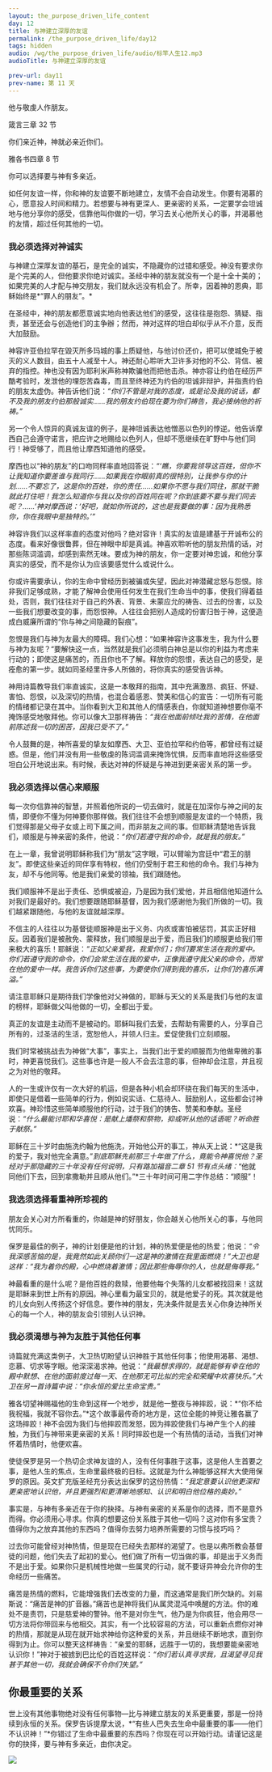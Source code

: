 ```yaml
---
layout: the_purpose_driven_life_content
day: 12
title: 与神建立深厚的友谊
permalink: /the_purpose_driven_life/day12
tags: hidden
audio: /wg/the_purpose_driven_life/audio/标竿人生12.mp3
audioTitle: 与神建立深厚的友谊

prev-url: day11
prev-name: 第 11 天
---
```

<div class="center script">
<p>他与敬虔人作朋友。</p>
<p class="sp-verse">箴言三章 32 节</p>
</div>

<div class="center script">
<p>你们亲近神，神就必亲近你们。</p>
<p class="sp-verse">雅各书四章 8 节</p>
</div>

<p class="first">你可以选择要与神有多亲近。</p>

如任何友谊一样，你和神的友谊要不断地建立，友情不会自动发生。你要有渴慕的心，愿意投人时间和精力。若想要与神有更深人、更亲密的关系，一定要学会坦诚地与他分享你的感受，信靠他叫你做的一切，学习去关心他所关心的事，并渴慕他的友情，超过任何其他的一切。

### 我必须选择对神诚实

与神建立深厚友谊的基石，是完全的诚实，不隐藏你的过错和感受。神没有要求你是个完美的人，但他要求你绝对诚实。圣经中神的朋友就没有一个是十全十美的；如果完美的人才配与神交朋友，我们就永远没有机会了。所幸，因着神的恩典，耶稣始终是*“罪人的朋友”。*

在圣经中，神的朋友都愿意诚实地向他表达他们的感受，这往往是抱怨、猜疑、指责，甚至还会与创造他们的主争辦；然而，神对这样的坦白却似乎从不介意，反而大加鼓励。

神容许亚伯拉罕在毀灭所多玛城的事上质疑他，与他讨价还价，把可以使城免于被灭的义人数目，由五十人减至十人。神还耐心聆听大卫许多对他的不公、背信、被弃的指控。神也没有因为耶利米声称神欺骗他而把他击杀。神亦容让约伯在经历严酷考验时，发泄他的埋怨苦森毒，而且至终神还为约伯的坦诚非辩护，并指责约伯的朋友太虚伪。神告诉他们说：*“你们不管是对我的态度，或是论及我的说话，都不及我的朋友约伯那般诚实……我的朋友约伯现在要为你们祷告，我必接纳他的祈祷。”*

另一个令人惊异的真诚友谊的例子，是神坦诚表达他憎恶以色列的悖逆。他告诉摩西自己会遵守诺言，把应许之地赐给以色列人，但却不愿继续在旷野中与他们同行！神受够了，而且他让摩西知道他的感受。

摩西也以“神的朋友”的口吻同样率直地回答说：*“‘瞧，你要我领导这百姓，但你不让我知道你要差谁与我同行……如果我在你眼前真的很特別，让我参与你的计划……不要忘了，这是你的百姓，你的责任……如果你不愿与我们同往，那就干脆就此打住吧！我怎么知道你与我以及你的百姓同在呢？你到底要不要与我们同去呢？……’神对摩西说：‘好吧，就如你所说的，这也是我要做的事：因为我熟悉你，你在我眼中是独特的。’”*

神容许我们以这样率直的态度对他吗？绝对容许！真实的友谊是建基于开诚布公的态度。看来好像很鲁葬，但在神眼中却是真诚。神喜欢聆听他的朋友热情的话，对那些陈词滥调，却感到索然无味。要成为神的朋友，你一定要对神忠诚，和他分享真实的感受，而不是你认为应该要感觉什么或说什么。

你或许需要承认，你的生命中曾经历到被骗或失望，因此对神潜藏忿怒与怨恨。除非我们足够成熟，才能了解神会使用任何发生在我们生命当中的事，使我们得着益处，否则，我们往往对于自己的外表、背景、未蒙应允的祷告、过去的份害，以及一些我们想要改变的事，而怨恨神。人往往会把别人造成的份害归咎于神，这便造成白威廉所谓的“你与神之间隐藏的裂痕”。

忽恨是我们与神为友最大的障碍。我们心想：“如果神容许这事发生，我为什么要与神为友呢？“要解快这一点，当然就是我们必须明白神总是以你的利益为考虑来行动的；即使这是痛苦的，而且你也不了解。释放你的怨恨，表达自己的感受，是痊愈的第一步。就如同圣经里许多人所做的，将你真实的感受告诉神。

神用诗篇教导我们率直诚实，这是一本敬拜的指南，其中充满激昂、疯狂、怀疑、害怕、怨恨，以及深切的热情，也混合着感恩、赞美和信心的宣告：一切所有可能的情绪都记录在其中。当你看到大卫和其他人的情感表白，你就知道神想要你亳不掩饰感受地敬拜他。你可以像大卫那样祷告：*“我在他面前倾吐我的苦情，在他面前陈述我一切的困苦，因我已受不了。”*

令人鼓舞的是，神所喜爱的挚友如摩西、大卫、亚伯拉罕和约伯等，都曾经有过疑惑。但是，他们并没有用一些敬虔的陈词滥调来掩饰忧惧，反而率直地将这些感受坦白公开地说出来。有时候，表达对神的怀疑是与神进到更亲密关系的第一步。

### 我必须选择以信心来顺服

每一次你信靠神的智慧，并照着他所说的一切去做时，就是在加深你与神之间的友情，即便你不懂为何神要你那样做。我们往往不会想到顺服是友谊的一个特质，我们觉得那是父母子女或上司下属之间，而非朋友之间的事。但耶稣清楚地告诉我们，顺服是与神亲密的条件，他说：*“你们若遵守我的命令，就是我的朋友。”*

在上一章，我曾说明耶稣称我们为“朋友”这字眼，可以臂喻为宫廷中“君王的朋友”。即使这些亲近的同伴享有特权，他们仍受制于君王和他的命令。我们与神为友，却不与他同等。他是我们亲爱的领袖，我们跟随他。

我们顺服神不是出于责任、恐惧或被迫，乃是因为我们爱他，并且相信他知道什么对我们是最好的。我们想要跟随耶稣基督，因为我们感谢他为我们所做的一切。我们越紧跟随他，与他的友谊就越深厚。

不信主的人往往以为基督徒顺服神是出于义务、内疚或害怕被惩罚，其实正好相反。因着我们是被赦免、蒙释放，我们顺服是出于爱，而且我们的顺服更给我们带来极大的喜乐！耶稣说：*“正如父亲爱我，我爱你们；你们要常生活在我的爱中。你们若遵守我的命令，你们会常生活在我的爱中，正像我遵守我父亲的命令，而常在他的爱中一样。我告诉你们这些事，为要使你们得到我的喜乐，让你们的喜乐满溢。”*

请注意耶稣只是期待我们学像他对父神做的，耶稣与天父的关系是我们与他的友谊的榜样，耶稣做父叫他做的一切，全都出于爱。

真正的友谊是主动而不是被动的。耶稣叫我们去爱，去帮助有需要的人，分享自己所有的，过圣洁的生活，宽恕他人，并领人归主。爱促使我们立刻顺服。

我们时常被挑战去为神做“大事”，事实上，当我们出于爱的顺服而为他做卑微的事时，神更喜悦我们。这些事也许是一般人不会去注意的事，但神却会注意，并且视之为对他的敬拜。

人的一生或许仅有一次大好的机运，但是各种小机会却环绕在我们每天的生活中，即使只是借着一些简单的行为，例如说实话、仁慈待人、鼓励别人，这些都会讨神欢喜。神珍惜这些简单顺服他的行动，过于我们的铸告、赞美和奉献。圣经说：*“什么最能讨耶和华喜悦：是献上燔祭和祭物，抑或听从他的话语呢？听命胜于献祭。”*

耶稣在三十岁时由施洗约翰为他施洗，开始他公开的事工，神从天上说：*“这是我的爱子，我对他完全满意。”*到底耶稣先前那三十年做了什么，竟能令神喜悦他？圣经对于那隐藏的三十年没有任何说明，只有路加福音二章 51 节有点头绪：*“他就同他们下去，回到拿撒勒并且顺从他们。”*三十年时间可用二字作总结：“顺服”！

### 我选须选择看重神所珍视的

朋友会关心对方所看重的，你越是神的好朋友，你会越关心他所关心的事，与他同忧同乐。

保罗是最佳的例子，神的计划便是他的计划，神的热爱便是他的热爱；他说：*“令我深感苦恼的是，我竟然如此关顾你们一这是神的激情在我里面燃烧！”*大卫也是这样：*“我为着你的殿，心中燃烧着激情；因此那些侮辱你的人，也就是侮辱我。”*

神最看重的是什么呢？是他百姓的救赎，他要他每个失落的儿女都被找回来！这就是耶稣来到世上所有的原因。神心里看为最宝贝的，就是他爱子的死。其次就是他的儿女向别人传扬这个好信息。要作神的朋友，先决条件就是去关心你身边神所关心的每一个人，神的朋友会引领别人认识神。

### 我必须渴想与神为友胜于其他任何事

诗篇就充满这类例子，大卫热切盼望认识神胜于其他任何事；他使用渴慕、渴想、恋慕、切求等字眼。他深深渴求神。他说：*“我最想求得的，就是能够有幸在他的殿中默想、在他的面前度过每一天、在他那无可比拟的完全和荣耀中欢喜快乐。”*大卫在另一首诗篇中说：*“你永恒的爱比生命宝贵。”*

雅各切望神赐福他的生命到这样一个地步，就是他一整夜与神摔跤，说：*“你不给我祝福，我就不容你去。”*这个故事最传奇的地方是，这位全能的神竞让雅各赢了这场摔跤！神不会因为我们与他摔跤而发怒，因为摔跤使我们与神产生个人的接触，为我们与神带来更亲密的关系！同时摔跤也是一个有热情的活动，当我们对神怀着热情时，他便欢喜。

使徒保罗是另一个热切企求神友谊的人，没有任何事胜于这事，这是他人生首要之事，是他人生的焦点，生命里最终极的日标。这就是为什么神能够这样大大使用保罗的原因。英文扩充版圣经充分表达出保罗的这份热情：*“我定意要认识他更深和更亲密地认识他，并且更强烈和更清晰地感知、认识和明白他位格的奥妙。”*

事实是，与神有多亲近在于你的抉择。与神有亲密的关系是你的选择，而不是意外而得。你必须用心寻求。你真的想要这份关系胜于其他一切吗？这对你有多宝贵？值得你为之放弃其他的东西吗？值得你去努力培养所需要的习惯与技巧吗？

过去你可能曾经对神热情，但是现在已经失去那样的渴望了。也是以弗所教会基督徒的问题，他们失去了起初的爱心。他们做了所有一切当做的事，却是出于义务而不是出于爱。如果你只是机械性地做一些属灵的行动，就不要讶异神会允许你的生命经历一些痛苦。

痛苦是热情的燃料，它能增强我们去改变的力量，而这通常是我们所欠缺的。刘易斯说：“痛苦是神的扩音器。”痛苦也是神将我们从属灵混沌中唤醒的方法。你的难处不是责罚，只是慈爱神的警钟。他不是对你生气，他乃是为你疯狂，他会用尽一切方法将你带回来与他相交。其实，有一个比较容易的方法，可以重新点燃你对神的热情，那就是从现在就开始求神给你这种爱的关系，并且继续不断地求，直到你得到为止。你可以整天这样祷告：“亲爱的耶稣，远胜于一切的，我想要能亲密地认识你！”神对于被掳到巴比伦的百姓这样说：*“你们若认真寻求我，且渴望寻见我甚于其他一切，我就会确保不令你们失望。”*

## 你最重要的关系

世上没有其他事物绝对没有任何事物—比与神建立朋友的关系更重要，那是一份持续到永恒的关系。保罗告诉提摩太说，*“有些人巴失去生命中最重要的事——他们不认识神！”*你错过了生命中最重要的东西吗？你现在可以开始行动。请谨记这是你的抉择，要与神有多亲近，由你决定。

<div class="article-img-wrapper">
  <img src="https://typora-1259024198.cos.ap-beijing.myqcloud.com/wg/the_purpose_driven_life/image/day12_card.jpg">
</div>